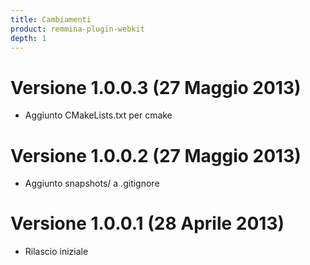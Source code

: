 ```yaml
---
title: Cambiamenti
product: remmina-plugin-webkit
depth: 1
---
```


# Versione 1.0.0.3 (27 Maggio 2013)
* Aggiunto CMakeLists.txt per cmake

# Versione 1.0.0.2 (27 Maggio 2013)
* Aggiunto snapshots/ a .gitignore

# Versione 1.0.0.1 (28 Aprile 2013)
* Rilascio iniziale